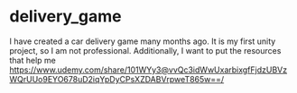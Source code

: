 # delivery_game
I have created a car delivery game many months ago. It is my first unity project, so I am not professional. Additionally, I want to put the resources that help me https://www.udemy.com/share/101WYy3@vvQc3idWwUxarbixgfFjdzUBVzWQrUUo9EYO678uD2iqYpDyCPsXZDABVrpweT865w==/
